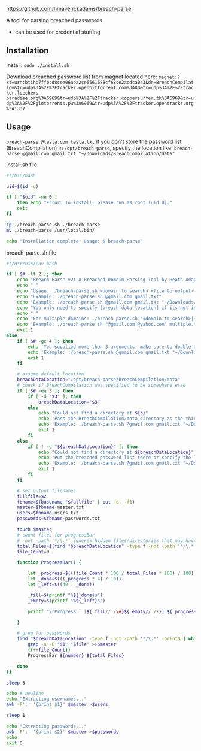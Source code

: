https://github.com/hmaverickadams/breach-parse

A tool for parsing breached passwords
- can be used for credential stuffing
## Installation
Install: `sudo ./install.sh`

Download breached password list from magnet located here: `magnet:?xt=urn:btih:7ffbcd8cee06aba2ce6561688cf68ce2addca0a3&dn=BreachCompilation&tr=udp%3A%2F%2Ftracker.openbittorrent.com%3A80&tr=udp%3A%2F%2Ftracker.leechers-paradise.org%3A6969&tr=udp%3A%2F%2Ftracker.coppersurfer.tk%3A6969&tr=udp%3A%2F%2Fglotorrents.pw%3A6969&tr=udp%3A%2F%2Ftracker.opentrackr.org%3A1337`

## Usage
`breach-parse @tesla.com tesla.txt`
If you don't store the password list (BreachCompilation) in `/opt/breach-parse`, specify the location like: 
`breach-parse @gmail.com gmail.txt "~/Downloads/BreachCompilation/data"`



install.sh file
```sh
#!/bin/bash

uid=$(id -u)

if [ "$uid" -ne 0 ]
    then echo "Error: To install, please run as root (uid 0)."
    exit
fi

cp ./breach-parse.sh ./breach-parse
mv ./breach-parse /usr/local/bin/

echo "Installation complete. Usage: $ breach-parse"
```
breach-parse.sh file
```sh
#!/usr/bin/env bash

if [ $# -lt 2 ]; then
    echo "Breach-Parse v2: A Breached Domain Parsing Tool by Heath Adams"
    echo " "
    echo "Usage: ./breach-parse.sh <domain to search> <file to output> [breach data location]"
    echo "Example: ./breach-parse.sh @gmail.com gmail.txt"
    echo 'Example: ./breach-parse.sh @gmail.com gmail.txt "~/Downloads/BreachCompilation/data"'
    echo "You only need to specify [breach data location] if its not in the expected location (/opt/breach-parse/BreachCompilation/data)"
    echo " "
    echo 'For multiple domains: ./breach-parse.sh "<domain to search>|<domain to search>" <file to output>'
    echo 'Example: ./breach-parse.sh "@gmail.com|@yahoo.com" multiple.txt'
    exit 1
else
    if [ $# -ge 4 ]; then
        echo 'You supplied more than 3 arguments, make sure to double quote your strings:'
        echo 'Example: ./breach-parse.sh @gmail.com gmail.txt "~/Downloads/Temp Files/BreachCompilation"'
        exit 1
    fi

    # assume default location
    breachDataLocation="/opt/breach-parse/BreachCompilation/data"
    # check if BreachCompilation was specified to be somewhere else
    if [ $# -eq 3 ]; then
        if [ -d "$3" ]; then
            breachDataLocation="$3"
        else
            echo "Could not find a directory at ${3}"
            echo 'Pass the BreachCompilation/data directory as the third argument'
            echo 'Example: ./breach-parse.sh @gmail.com gmail.txt "~/Downloads/BreachCompilation/data"'
            exit 1
        fi
    else
        if [ ! -d "${breachDataLocation}" ]; then
            echo "Could not find a directory at ${breachDataLocation}"
            echo 'Put the breached password list there or specify the location of the BreachCompilation/data as the third argument'
            echo 'Example: ./breach-parse.sh @gmail.com gmail.txt "~/Downloads/BreachCompilation/data"'
            exit 1
        fi
    fi

    # set output filenames
    fullfile=$2
    fbname=$(basename "$fullfile" | cut -d. -f1)
    master=$fbname-master.txt
    users=$fbname-users.txt
    passwords=$fbname-passwords.txt

    touch $master
    # count files for progressBar
    # -not -path '*/\.*' ignores hidden files/directories that may have been created by the OS
    total_Files=$(find "$breachDataLocation" -type f -not -path '*/\.*' | wc -l)
    file_Count=0

    function ProgressBar() {

        let _progress=$(((file_Count * 100 / total_Files * 100) / 100))
        let _done=$(((_progress * 4) / 10))
        let _left=$((40 - _done))

        _fill=$(printf "%${_done}s")
        _empty=$(printf "%${_left}s")

        printf "\rProgress : [${_fill// /\#}${_empty// /-}] ${_progress}%%"

    }

    # grep for passwords
    find "$breachDataLocation" -type f -not -path '*/\.*' -print0 | while read -d $'\0' file; do
        grep -a -E "$1" "$file" >>$master
        ((++file_Count))
        ProgressBar ${number} ${total_Files}

    done
fi

sleep 3

echo # newline
echo "Extracting usernames..."
awk -F':' '{print $1}' $master >$users

sleep 1

echo "Extracting passwords..."
awk -F':' '{print $2}' $master >$passwords
echo
exit 0
```